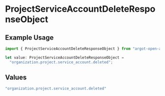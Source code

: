 # ProjectServiceAccountDeleteResponseObject

## Example Usage

```typescript
import { ProjectServiceAccountDeleteResponseObject } from "argot-open-ai/models/components";

let value: ProjectServiceAccountDeleteResponseObject =
  "organization.project.service_account.deleted";
```

## Values

```typescript
"organization.project.service_account.deleted"
```